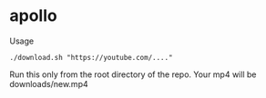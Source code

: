 # apollo
Usage 
```
./download.sh "https://youtube.com/...."
```

Run this only from the root directory of the repo. Your mp4 will be downloads/new.mp4